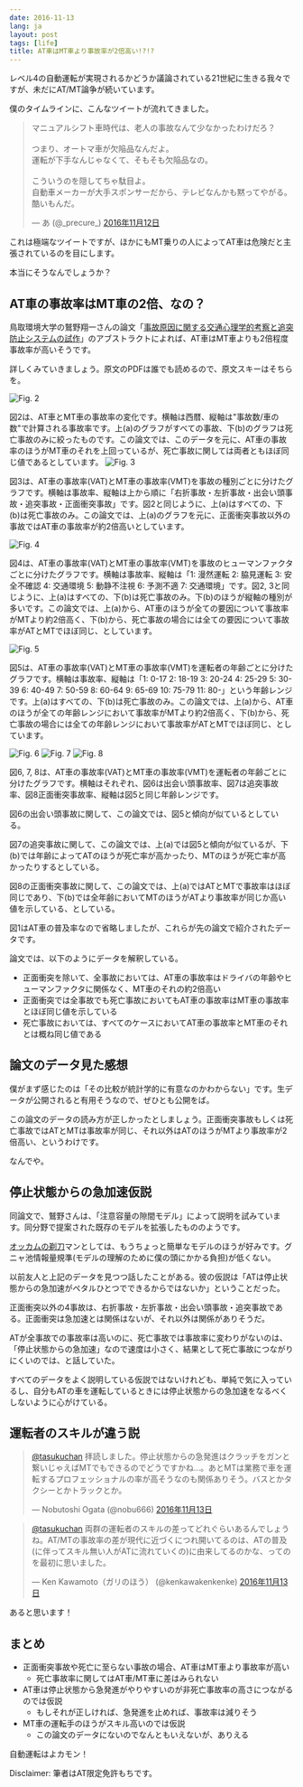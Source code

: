 ```yaml
---
date: 2016-11-13
lang: ja
layout: post
tags: [life]
title: AT車はMT車より事故率が2倍高い!?!?
---
```

レベル4の自動運転が実現されるかどうか議論されている21世紀に生きる我々ですが、未だにAT/MT論争が続いています。

僕のタイムラインに、こんなツイートが流れてきました。

<blockquote class="twitter-tweet" data-lang="ja"><p lang="ja" dir="ltr">マニュアルシフト車時代は、老人の事故なんて少なかったわけだろ？<br><br>つまり、オートマ車が欠陥品なんだよ。<br>運転が下手なんじゃなくて、そもそも欠陥品なの。<br><br>こういうのを隠してちゃ駄目よ。<br>自動車メーカーが大手スポンサーだから、テレビなんかも黙ってやがる。酷いもんだ。</p>&mdash; あ (@_precure_) <a href="https://twitter.com/_precure_/status/797510872381857792">2016年11月12日</a></blockquote>
<script async src="//platform.twitter.com/widgets.js" charset="utf-8"></script>

これは極端なツイートですが、ほかにもMT乗りの人によってAT車は危険だと主張されているのを目にします。

本当にそうなんでしょうか？

## AT車の事故率はMT車の2倍、なの？

鳥取環境大学の鷲野翔一さんの論文「[事故原因に関する交通心理学的考察と追突防止システムの試作](http://id.nii.ac.jp/1001/00045708/)」のアブストラクトによれば、AT車はMT車よりも2倍程度事故率が高いそうです。

詳しくみていきましょう。原文のPDFは誰でも読めるので、原文スキーはそちらを。

![Fig. 2](/assets/images/entry/2016-11-13/fig2.png)

図2は、AT車とMT車の事故率の変化です。横軸は西暦、縦軸は"事故数/車の数"で計算される事故率です。上(a)のグラフがすべての事故、下(b)のグラフは死亡事故のみに絞ったものです。この論文では、このデータを元に、AT車の事故率のほうがMT車のそれを上回っているが、死亡事故に関しては両者ともほぼ同じ値であるとしています。
![Fig. 3](/assets/images/entry/2016-11-13/fig3.png)

図3は、AT車の事故率(VAT)とMT車の事故率(VMT)を事故の種別ごとに分けたグラフです。横軸は事故率、縦軸は上から順に「右折事故・左折事故・出会い頭事故・追突事故・正面衝突事故」です。図2と同じように、上(a)はすべての、下(b)は死亡事故のみ。この論文では、上(a)のグラフを元に、正面衝突事故以外の事故ではAT車の事故率が約2倍高いとしています。

![Fig. 4](/assets/images/entry/2016-11-13/fig4.png)

図4は、AT車の事故率(VAT)とMT車の事故率(VMT)を事故のヒューマンファクタごとに分けたグラフです。横軸は事故率、縦軸は「1: 漫然運転 2: 脇見運転 3: 安全不確認 4: 交通環境 5: 動静不注視 6: 予測不適 7: 交通環境」です。図2, 3と同じように、上(a)はすべての、下(b)は死亡事故のみ。下(b)のほうが縦軸の種別が多いです。この論文では、上(a)から、AT車のほうが全ての要因について事故率がMTより約2倍高く、下(b)から、死亡事故の場合には全ての要因について事故率がATとMTでほぼ同じ、としています。

![Fig. 5](/assets/images/entry/2016-11-13/fig5.png)

図5は、AT車の事故率(VAT)とMT車の事故率(VMT)を運転者の年齢ごとに分けたグラフです。横軸は事故率、縦軸は「1: 0-17 2: 18-19 3: 20-24 4: 25-29 5: 30-39 6: 40-49 7: 50-59 8: 60-64 9: 65-69 10: 75-79 11: 80-」という年齢レンジです。上(a)はすべての、下(b)は死亡事故のみ。この論文では、上(a)から、AT車のほうが全ての年齢レンジにおいて事故率がMTより約2倍高く、下(b)から、死亡事故の場合には全ての年齢レンジにおいて事故率がATとMTでほぼ同じ、としています。

![Fig. 6](/assets/images/entry/2016-11-13/fig6.png)
![Fig. 7](/assets/images/entry/2016-11-13/fig7.png)
![Fig. 8](/assets/images/entry/2016-11-13/fig8.png)

図6, 7, 8は、AT車の事故率(VAT)とMT車の事故率(VMT)を運転者の年齢ごとに分けたグラフです。横軸はそれぞれ、図6は出会い頭事故率、図7は追突事故率、図8正面衝突事故率、縦軸は図5と同じ年齢レンジです。

図6の出会い頭事故に関して、この論文では、図5と傾向が似ているとしている。

図7の追突事故に関して、この論文では、上(a)では図5と傾向が似ているが、下(b)では年齢によってATのほうが死亡率が高かったり、MTのほうが死亡率が高かったりするとしている。

図8の正面衝突事故に関して、この論文では、上(a)ではATとMTで事故率はほぼ同じであり、下(b)では全年齢においてMTのほうがATより事故率が同じか高い値を示している、としている。

図1はAT車の普及率なので省略しましたが、これらが先の論文で紹介されたデータです。

論文では、以下のようにデータを解釈している。

- 正面衝突を除いて、全事故においては、AT車の事故率はドライバの年齢やヒューマンファクタに関係なく、MT車のそれの約2倍高い
- 正面衝突では全事故でも死亡事故においてもAT車の事故率はMT車の事故率とほぼ同じ値を示している
- 死亡事故においては、すべてのケースにおいてAT車の事故率とMT車のそれとは概ね同じ値である

## 論文のデータ見た感想

僕がまず感じたのは「その比較が統計学的に有意なのかわからない」です。生データが公開されると有用そうなので、ぜひとも公開をば。

この論文のデータの読み方が正しかったとしましょう。正面衝突事故もしくは死亡事故ではATとMTは事故率が同じ、それ以外はATのほうがMTより事故率が2倍高い、というわけです。

なんでや。

## 停止状態からの急加速仮説

同論文で、鷲野さんは、「注意容量の隙間モデル」によって説明を試みています。同分野で提案された既存のモデルを拡張したもののようです。

[オッカムの剃刀](https://ja.wikipedia.org/wiki/%E3%82%AA%E3%83%83%E3%82%AB%E3%83%A0%E3%81%AE%E5%89%83%E5%88%80)マンとしては、もうちょっと簡単なモデルのほうが好みです。グニャ池情報量規準(モデルの理解のために僕の頭にかかる負担)が低くない。

以前友人と上記のデータを見つつ話したことがある。彼の仮説は「ATは停止状態からの急加速がペタルひとつでできるからではないか」ということだった。

正面衝突以外の4事故は、右折事故・左折事故・出会い頭事故・追突事故である。正面衝突は急加速とは関係はないが、それ以外は関係がありそうだ。

ATが全事故での事故率は高いのに、死亡事故では事故率に変わりがないのは、「停止状態からの急加速」なので速度は小さく、結果として死亡事故につながりにくいのでは、と話していた。

すべてのデータをよく説明している仮説ではないけれども、単純で気に入っているし、自分もATの車を運転しているときには停止状態からの急加速をなるべくしないように心がけている。

## 運転者のスキルが違う説

<blockquote class="twitter-tweet" data-lang="ja"><p lang="ja" dir="ltr"><a href="https://twitter.com/tasukuchan">@tasukuchan</a> 拝読しました。停止状態からの急発進はクラッチをガンと繋いじゃえばMTでもできるのでどうですかね…。あとMTは業務で車を運転するプロフェッショナルの率が高そうなのも関係ありそう。バスとかタクシーとかトラックとか。</p>&mdash; Nobutoshi Ogata (@nobu666) <a href="https://twitter.com/nobu666/status/797770748945317888">2016年11月13日</a></blockquote>
<script async src="//platform.twitter.com/widgets.js" charset="utf-8"></script>

<blockquote class="twitter-tweet" data-lang="ja"><p lang="ja" dir="ltr"><a href="https://twitter.com/tasukuchan">@tasukuchan</a> 両群の運転者のスキルの差ってどれぐらいあるんでしょうね。AT/MTの事故率の差が現代に近づくにつれ開いてるのは、ATの普及(に伴ってスキル無い人がATに流れていくの)に由来してるのかな、ってのを最初に思いました。</p>&mdash; Ken Kawamoto（ガリのほう） (@kenkawakenkenke) <a href="https://twitter.com/kenkawakenkenke/status/797773573632856064">2016年11月13日</a></blockquote>
<script async src="//platform.twitter.com/widgets.js" charset="utf-8"></script>

あると思います！

## まとめ

- 正面衝突事故や死亡に至らない事故の場合、AT車はMT車より事故率が高い
    - 死亡事故率に関してはAT車/MT車に差はみられない
- AT車は停止状態から急発進がやりやすいのが非死亡事故率の高さにつながるのでは仮説
    - もしそれが正しければ、急発進を止めれば、事故率は減りそう
- MT車の運転手のほうがスキル高いのでは仮説
    - この論文のデータにないのでなんともいえないが、ありえる

自動運転はよカモン！

Disclaimer: 筆者はAT限定免許もちです。
